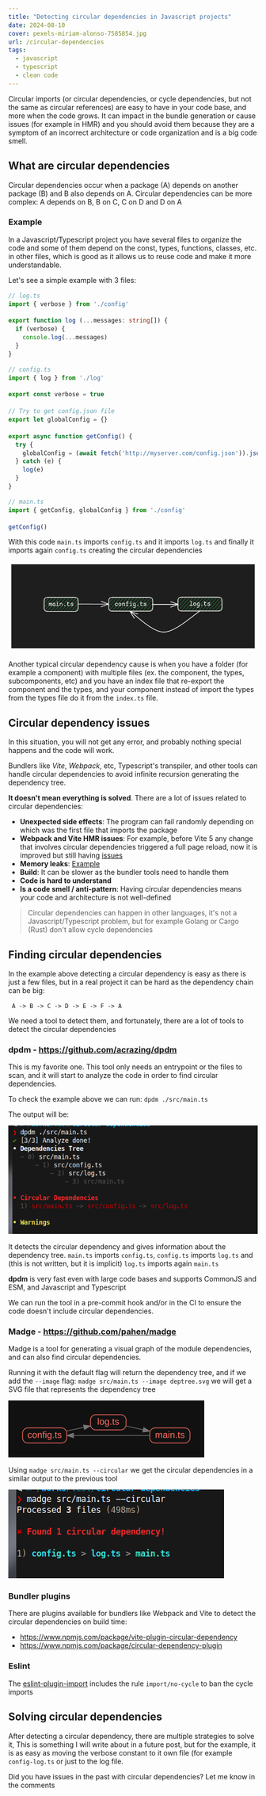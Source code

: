 ```yaml
---
title: "Detecting circular dependencies in Javascript projects"
date: 2024-08-10
cover: pexels-miriam-alonso-7585854.jpg
url: /circular-dependencies
tags:
  - javascript
  - typescript
  - clean code
---
```

Circular imports (or circular dependencies, or cycle dependencies, but not the same as circular references) are easy to have in your code base, and more when the code grows. It can impact in the bundle generation or cause issues (for example in HMR) and you should avoid them because they are a symptom of an incorrect architecture or code organization and is a big code smell.

## What are circular dependencies

Circular dependencies occur when a package (A) depends on another package (B) and B also depends on A. Circular dependencies can be more complex: A depends on B, B on C, C on D and D on A

### Example
In a Javascript/Typescript project you have several files to organize the code and some of them depend on the const, types, functions, classes, etc. in other files, which is good as it allows us to reuse code and make it more understandable.

Let's see a simple example with 3 files:

```ts
// log.ts
import { verbose } from './config'

export function log (...messages: string[]) {
  if (verbose) {
    console.log(...messages)
  }
}
```

```ts
// config.ts
import { log } from './log'

export const verbose = true

// Try to get config.json file
export let globalConfig = {}

export async function getConfig() {
  try {
    globalConfig = (await fetch('http://myserver.com/config.json')).json()
  } catch (e) {
    log(e) 
  }
}
```

```ts
// main.ts
import { getConfig, globalConfig } from './config'

getConfig()
```

With this code `main.ts` imports `config.ts` and it imports `log.ts` and finally it imports again `config.ts` creating the circular dependencies

![Simple example](simple.png)

Another typical circular dependency cause is when you have a folder (for example a component) with multiple files (ex. the component, the types, subcomponents, etc) and you have an index file that re-export the component and the types, and your component instead of import the types from the types file do it from the `index.ts` file.

## Circular dependency issues

In this situation, you will not get any error, and probably nothing special happens and the code will work.

Bundlers like *Vite*, *Webpack*, etc, Typescript's transpiler, and other tools can handle circular dependencies to avoid infinite recursion generating the dependency tree.

**It doesn't mean everything is solved**. There are a lot of issues related to circular dependencies:

* **Unexpected side effects**: The program can fail randomly depending on which was the first file that imports the package  
* **Webpack and Vite HMR issues**: For example, before Vite 5 any change that involves circular dependencies triggered a full page reload, now it is improved but still having [issues](https://github.com/vitejs/vite/blob/3b8f03d789ec3ef1a099c884759bd4e61b03ce7c/docs/blog/announcing-vite5-1.md?plain=1#L73)
* **Memory leaks**: [Example](https://github.com/nestjs/nest/issues/10548)
* **Build**: It can be slower as the bundler tools need to handle them
* **Code is hard to understand**
* **Is a code smell / anti-pattern**: Having circular dependencies means your code and architecture is not well-defined

> Circular dependencies can happen in other languages, it's not a Javascript/Typescript problem, but for example Golang or Cargo (Rust) don't allow cycle dependencies

## Finding circular dependencies

In the example above detecting a circular dependency is easy as there is just a few files, but in a real project it can be hard as the dependency chain can be big:

```
 A -> B -> C -> D -> E -> F -> A
```

We need a tool to detect them, and fortunately, there are a lot of tools to detect the circular dependencies

### dpdm - https://github.com/acrazing/dpdm

This is my favorite one. This tool only needs an entrypoint or the files to scan, and it will start to analyze the code in order to find circular dependencies. 

To check the example above we can run: `dpdm ./src/main.ts`

The output will be:

![dpdm](dpdm_output.png)

It detects the circular dependency and gives information about the dependency tree. `main.ts` imports `config.ts`, `config.ts` imports `log.ts` and (this is not written, but it is implicit) `log.ts` imports again `main.ts`

**dpdm** is very fast even with large code bases and supports CommonJS and ESM, and Javascript and Typescript

We can run the tool in a pre-commit hook and/or in the CI to ensure the code doesn't include circular dependencies.


### Madge - https://github.com/pahen/madge

Madge is a tool for generating a visual graph of the module dependencies, and can also find circular dependencies.

Running it with the default flag will return the dependency tree, and if we add the `--image` flag: `madge src/main.ts --image deptree.svg` we will get a SVG file that represents the dependency tree

![Madge](madge.png)

Using `madge src/main.ts --circular` we get the circular dependencies in a similar output to the previous tool 

![Madge circular](madge2.png)


### Bundler plugins

There are plugins available for bundlers like Webpack and Vite to detect the circular dependencies on build time:

* https://www.npmjs.com/package/vite-plugin-circular-dependency
* https://www.npmjs.com/package/circular-dependency-plugin


### Eslint

The [eslint-plugin-import](https://github.com/import-js/eslint-plugin-import/blob/main/docs/rules/no-cycle.md) includes the rule `import/no-cycle` to ban the cycle imports


## Solving circular dependencies

After detecting a circular dependency, there are multiple strategies to solve it, This is something I will write about in a future post, but for the example, it  is as easy as moving the verbose constant to it own file (for example `config-log.ts` or just to the log file.

Did you have issues in the past with circular dependencies? Let me know in the comments

